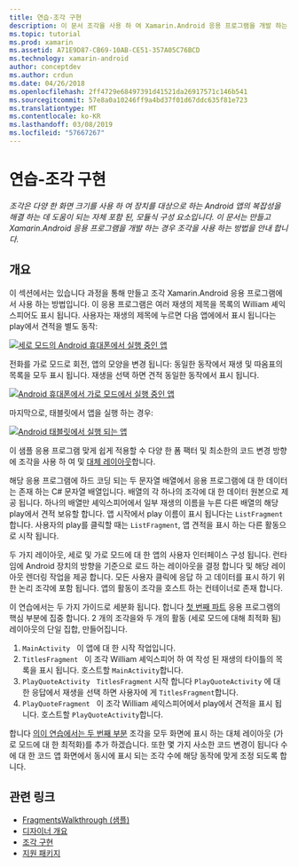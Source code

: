 ```yaml
---
title: 연습-조각 구현
description: 이 문서 조각을 사용 하 여 Xamarin.Android 응용 프로그램을 개발 하는 방법을 안내 합니다.
ms.topic: tutorial
ms.prod: xamarin
ms.assetid: A71E9D87-CB69-10AB-CE51-357A05C76BCD
ms.technology: xamarin-android
author: conceptdev
ms.author: crdun
ms.date: 04/26/2018
ms.openlocfilehash: 2ff4729e68497391d41521da26917571c146b541
ms.sourcegitcommit: 57e8a0a10246ff9a4bd37f01d67ddc635f81e723
ms.translationtype: MT
ms.contentlocale: ko-KR
ms.lasthandoff: 03/08/2019
ms.locfileid: "57667267"
---
```

# <a name="implementing-fragments---walkthrough"></a>연습-조각 구현

_조각은 다양 한 화면 크기를 사용 하 여 장치를 대상으로 하는 Android 앱의 복잡성을 해결 하는 데 도움이 되는 자체 포함 된, 모듈식 구성 요소입니다. 이 문서는 만들고 Xamarin.Android 응용 프로그램을 개발 하는 경우 조각을 사용 하는 방법을 안내 합니다._

## <a name="overview"></a>개요

이 섹션에서는 있습니다 과정을 통해 만들고 조각 Xamarin.Android 응용 프로그램에서 사용 하는 방법입니다. 이 응용 프로그램은 여러 재생의 제목을 목록의 William 셰익스피어도 표시 됩니다. 사용자는 재생의 제목에 누르면 다음 앱에에서 표시 됩니다는 play에서 견적을 별도 동작:

[![세로 모드의 Android 휴대폰에서 실행 중인 앱](./images/intro-screenshot-phone-sml.png)](./images/intro-screenshot-phone.png#lightbox)

전화를 가로 모드로 회전, 앱의 모양을 변경 됩니다: 동일한 동작에서 재생 및 따옴표의 목록을 모두 표시 됩니다. 재생을 선택 하면 견적 동일한 동작에서 표시 됩니다.

[![Android 휴대폰에서 가로 모드에서 실행 중인 앱](./images/intro-screenshot-phone-land-sml.png)](./images/intro-screenshot-phone-land.png#lightbox)

마지막으로, 태블릿에서 앱을 실행 하는 경우:

[![Android 태블릿에서 실행 되는 앱](./images/intro-screenshot-tablet-sml.png)](./images/intro-screenshot-tablet.png#lightbox)

이 샘플 응용 프로그램 맞게 쉽게 적용할 수 다양 한 폼 팩터 및 최소한의 코드 변경 방향에 조각을 사용 하 여 및 [대체 레이아웃](/xamarin/android/app-fundamentals/resources-in-android/alternate-resources)합니다.

해당 응용 프로그램에 하드 코딩 되는 두 문자열 배열에서 응용 프로그램에 대 한 데이터는 존재 하는 C# 문자열 배열입니다. 배열의 각 하나의 조각에 대 한 데이터 원본으로 제공 됩니다.  하나의 배열만 셰익스피어에서 일부 재생의 이름을 누른 다른 배열의 해당 play에서 견적 보유할 합니다. 앱 시작에서 play 이름이 표시 됩니다는 `ListFragment`합니다. 사용자의 play를 클릭할 때는 `ListFragment`, 앱 견적을 표시 하는 다른 활동으로 시작 됩니다.

두 가지 레이아웃, 세로 및 가로 모드에 대 한 앱의 사용자 인터페이스 구성 됩니다. 런타임에 Android 장치의 방향을 기준으로 로드 하는 레이아웃을 결정 합니다 및 해당 레이아웃 렌더링 작업을 제공 합니다. 모든 사용자 클릭에 응답 하 고 데이터를 표시 하기 위한 논리 조각에 포함 됩니다. 앱의 활동이 조각을 호스트 하는 컨테이너로 존재 합니다.

이 연습에서는 두 가지 가이드로 세분화 됩니다. 합니다 [첫 번째 파트](./walkthrough.md) 응용 프로그램의 핵심 부분에 집중 합니다. 2 개의 조각을와 두 개의 활동 (세로 모드에 대해 최적화 됨) 레이아웃의 단일 집합, 만들어집니다.

1. `MainActivity` &nbsp; 이 앱에 대 한 시작 작업입니다.
1. `TitlesFragment` &nbsp; 이 조각 William 셰익스피어 하 여 작성 된 재생의 타이틀의 목록을 표시 됩니다. 호스트할 `MainActivity`합니다.
1. `PlayQuoteActivity` &nbsp; `TitlesFragment` 시작 합니다 `PlayQuoteActivity` 에 대 한 응답에서 재생을 선택 하면 사용자에 게 `TitlesFragment`합니다.
1. `PlayQuoteFragment` &nbsp; 이 조각 William 셰익스피어에서 play에서 견적을 표시 됩니다. 호스트할 `PlayQuoteActivity`합니다.

합니다 [의이 연습에서는 두 번째 부분](./walkthrough-landscape.md) 조각을 모두 화면에 표시 하는 대체 레이아웃 (가로 모드에 대 한 최적화)를 추가 하겠습니다. 또한 몇 가지 사소한 코드 변경이 됩니다 수에 대 한 코드 앱 화면에서 동시에 표시 되는 조각 수에 해당 동작에 맞게 조정 되도록 합니다.

## <a name="related-links"></a>관련 링크

- [FragmentsWalkthrough (샘플)](https://developer.xamarin.com/samples/monodroid/FragmentsWalkthrough/)
- [디자이너 개요](~/android/user-interface/android-designer/index.md)
- [조각 구현](https://developer.android.com/guide/topics/fundamentals/fragments.html)
- [지원 패키지](https://developer.android.com/sdk/compatibility-library.html)
